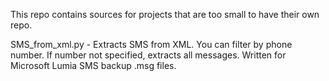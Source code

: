 This repo contains sources for projects that are too small to have their own repo.

SMS_from_xml.py - Extracts SMS from XML. You can filter by phone number. If number not specified, extracts all messages.
Written for Microsoft Lumia SMS backup .msg files.
